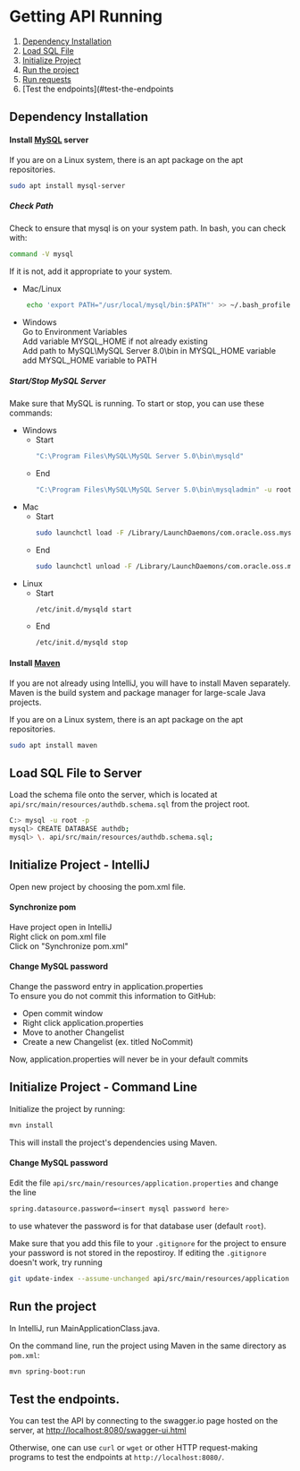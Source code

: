 # Getting API Running
 1. [Dependency Installation](#dependecy-installation)
 2. [Load SQL File](#load-sql-file)
 3. [Initialize Project](#initialize_project)
 4. [Run the project](#run-the-application)
 5. [Run requests](#run-requests)
 6. [Test the endpoints](#test-the-endpoints

## Dependency Installation

#### Install [MySQL](https://dev.mysql.com/downloads/mysql/) server

If you are on a Linux system, there is an apt package on the apt repositories. 
```bash
sudo apt install mysql-server
```
##### Check Path
Check to ensure that mysql is on your system path. In bash, you can check with:
```bash
command -V mysql
```
If it is not, add it appropriate to your system.
 * Mac/Linux
    ```bash
     echo 'export PATH="/usr/local/mysql/bin:$PATH"' >> ~/.bash_profile
     ```
 * Windows    
    Go to Environment Variables<br />
    Add variable MYSQL_HOME if not already existing<br />
    Add path to MySQL\MySQL Server 8.0\bin in MYSQL_HOME variable<br />
    add MYSQL_HOME variable to PATH<br />

##### Start/Stop MySQL Server
Make sure that MySQL is running. To start or stop, you can use these commands:
* Windows
  * Start
    ```bash
    "C:\Program Files\MySQL\MySQL Server 5.0\bin\mysqld"
    ```
  * End
    ```bash
    "C:\Program Files\MySQL\MySQL Server 5.0\bin\mysqladmin" -u root shutdown
    ```
* Mac
  * Start
    ```bash
    sudo launchctl load -F /Library/LaunchDaemons/com.oracle.oss.mysql.mysqld.plist
    ```
  * End
    ```bash
    sudo launchctl unload -F /Library/LaunchDaemons/com.oracle.oss.mysql.mysqld.plist
    ```
* Linux
  * Start
    ```bash
    /etc/init.d/mysqld start
    ```
  * End
    ```bash
    /etc/init.d/mysqld stop
    ```

#### Install [Maven](https://maven.apache.org/download.cgi)
If you are not already using IntelliJ, you will have to install Maven separately. Maven is the build system and package manager for large-scale Java projects.

If you are on a Linux system, there is an apt package on the apt repositories. 
```bash
sudo apt install maven
```

## Load SQL File to Server
Load the schema file onto the server, which is located at `api/src/main/resources/authdb.schema.sql` from the project root.
  ```bash
  C:> mysql -u root -p
  mysql> CREATE DATABASE authdb;
  mysql> \. api/src/main/resources/authdb.schema.sql;
  ```
## Initialize Project - IntelliJ

Open new project by choosing the pom.xml file.

#### Synchronize pom
 Have project open in IntelliJ<br />
 Right click on pom.xml file<br />
 Click on "Synchronize pom.xml"

#### Change MySQL password
   Change the password entry in application.properties<br />
   To ensure you do not commit this information to GitHub:<br />
   * Open commit window<br />
   * Right click application.properties<br />
   * Move to another Changelist<br />
   * Create a new Changelist (ex. titled NoCommit)<br />

Now, application.properties will never be in your default commits <br />

## Initialize Project - Command Line

Initialize the project by running:
```bash
mvn install
```
This will install the project's dependencies using Maven.

#### Change MySQL password
Edit the file `api/src/main/resources/application.properties` and change the line
```bash
spring.datasource.password=<insert mysql password here>
```
to use whatever the password is for that database user (default `root`).

Make sure that you add this file to your `.gitignore` for the project to ensure your password is not stored in the repostiroy. If editing the `.gitignore` doesn't work, try running
```bash
git update-index --assume-unchanged api/src/main/resources/application.properties
```

## Run the project 
In IntelliJ, run MainApplicationClass.java.

On the command line, run the project using Maven in the same directory as `pom.xml`:
```bash
mvn spring-boot:run
```

## Test the endpoints. 

You can test the API by connecting to the swagger.io page hosted on the server, at [http://localhost:8080/swagger-ui.html](http://localhost:8080/swagger-ui.html)

Otherwise, one can use `curl` or `wget` or other HTTP request-making programs to test the endpoints at `http://localhost:8080/`.

